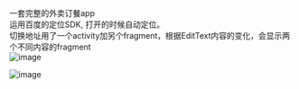 一套完整的外卖订餐app<br/>
运用百度的定位SDK, 打开的时候自动定位。<br/>
切换地址用了一个activity加另个fragment，根据EditText内容的变化，会显示两个不同内容的fragment<br/>
![image](https://github.com/smay1227/Baelish/blob/master/image/location.jpg)<br/>

![image](https://github.com/smay1227/Baelish/blob/master/image/locationpoi.jpg)<br/>